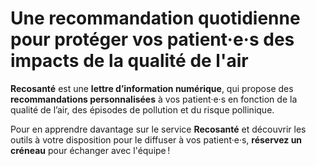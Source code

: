 # Une **recommandation quotidienne** pour protéger vos patient·e·s des impacts de la **qualité de l'air**

**Recosanté** est une **lettre d’information numérique**, qui propose des **recommandations personnalisées** à vos patient·e·s en fonction de la qualité de l’air, des épisodes de pollution et du risque pollinique.

Pour en apprendre davantage sur le service **Recosanté** et découvrir les outils à votre disposition pour le diffuser à vos patient·e·s, **réservez un créneau** pour échanger avec l'équipe&#8239;!
